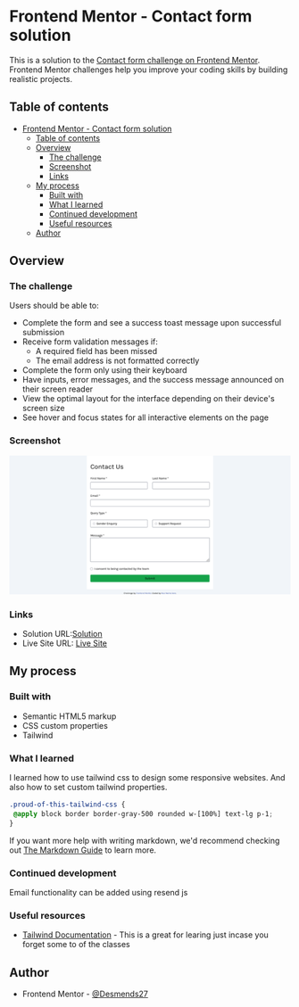 # Frontend Mentor - Contact form solution

This is a solution to the [Contact form challenge on Frontend Mentor](https://www.frontendmentor.io/challenges/contact-form--G-hYlqKJj). Frontend Mentor challenges help you improve your coding skills by building realistic projects. 

## Table of contents

- [Frontend Mentor - Contact form solution](#frontend-mentor---contact-form-solution)
  - [Table of contents](#table-of-contents)
  - [Overview](#overview)
    - [The challenge](#the-challenge)
    - [Screenshot](#screenshot)
    - [Links](#links)
  - [My process](#my-process)
    - [Built with](#built-with)
    - [What I learned](#what-i-learned)
    - [Continued development](#continued-development)
    - [Useful resources](#useful-resources)
  - [Author](#author)

## Overview

### The challenge

Users should be able to:

- Complete the form and see a success toast message upon successful submission
- Receive form validation messages if:
  - A required field has been missed
  - The email address is not formatted correctly
- Complete the form only using their keyboard
- Have inputs, error messages, and the success message announced on their screen reader
- View the optimal layout for the interface depending on their device's screen size
- See hover and focus states for all interactive elements on the page

### Screenshot

![](./screenshot.png)



### Links

- Solution URL:[Solution](http://127.0.0.1:5500/index.html)
- Live Site URL: [Live Site](https://contact-form-main-pi.vercel.app/)

## My process

### Built with

- Semantic HTML5 markup
- CSS custom properties
- Tailwind



### What I learned

I learned how to use tailwind css to design some responsive websites. And also how to set custom tailwind properties.


```css
.proud-of-this-tailwind-css {
 @apply block border border-gray-500 rounded w-[100%] text-lg p-1;
}
```


If you want more help with writing markdown, we'd recommend checking out [The Markdown Guide](https://www.markdownguide.org/) to learn more.

### Continued development

Email functionality can be added using resend js


### Useful resources

- [Tailwind Documentation](https://tailwindcss.com/docs) - This is a great for learing just incase you forget some to of the classes


## Author
- Frontend Mentor - [@Desmends27](https://www.frontendmentor.io/profile/Desmends27)
